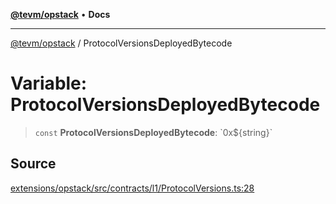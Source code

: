 [**@tevm/opstack**](../README.md) • **Docs**

***

[@tevm/opstack](../globals.md) / ProtocolVersionsDeployedBytecode

# Variable: ProtocolVersionsDeployedBytecode

> `const` **ProtocolVersionsDeployedBytecode**: \`0x$\{string\}\`

## Source

[extensions/opstack/src/contracts/l1/ProtocolVersions.ts:28](https://github.com/evmts/tevm-monorepo/blob/main/extensions/opstack/src/contracts/l1/ProtocolVersions.ts#L28)
